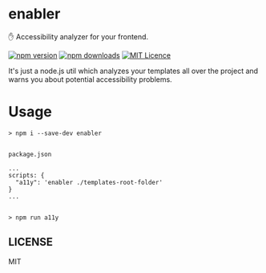 # enabler
 ✋ Accessibility analyzer for your frontend.

[<img src="https://badge.fury.io/js/enabler.svg" alt="npm version" >](https://badge.fury.io/js/enabler)
[<img src="https://img.shields.io/npm/dm/enabler.svg" alt="npm downloads" >]("https://npmjs.org/enabler)
[![MIT Licence](https://badges.frapsoft.com/os/mit/mit.svg)](https://opensource.org/licenses/mit-license.php)

It's just a node.js util which analyzes your templates all over the project and warns you about potential accessibility problems.

# Usage

```
> npm i --save-dev enabler


package.json

...
scripts: {
  "a11y": 'enabler ./templates-root-folder'
}
...


> npm run a11y

```


## LICENSE

MIT
